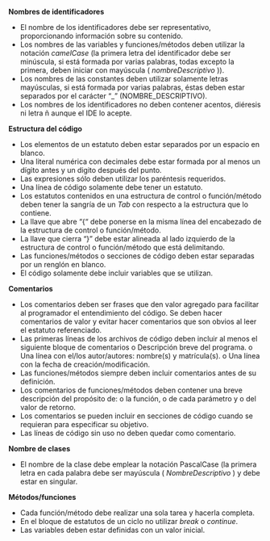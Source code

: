 **Nombres de identificadores**

- El nombre de los identificadores debe ser representativo, proporcionando información sobre su contenido.
- Los nombres de las variables y funciones/métodos deben utilizar la notación _camelCase_ (la primera letra del
    identificador debe ser minúscula, si está formada por varias palabras, todas excepto la primera, deben
    iniciar con mayúscula ( _nombreDescriptivo_ )).
- Los nombres de las constantes deben utilizar solamente letras mayúsculas, si está formada por varias
    palabras, éstas deben estar separados por el carácter “_” (NOMBRE_DESCRIPTIVO).
- Los nombres de los identificadores no deben contener acentos, diéresis ni letra ñ aunque el IDE lo acepte.

**Estructura del código**

- Los elementos de un estatuto deben estar separados por un espacio en blanco.
- Una literal numérica con decimales debe estar formada por al menos un dígito antes y un digito después del
    punto.
- Las expresiones sólo deben utilizar los paréntesis requeridos.
- Una línea de código solamente debe tener un estatuto.
- Los estatutos contenidos en una estructura de control o función/método deben tener la sangría de un _Tab_
    con respecto a la estructura que lo contiene.
- La llave que abre “{“ debe ponerse en la misma línea del encabezado de la estructura de control o
    función/método.
- La llave que cierra “}” debe estar alineada al lado izquierdo de la estructura de control o función/método
    que está delimitando.
- Las funciones/métodos o secciones de código deben estar separadas por un renglón en blanco.
- El código solamente debe incluir variables que se utilizan.

**Comentarios**

- Los comentarios deben ser frases que den valor agregado para facilitar al programador el entendimiento
    del código. Se deben hacer comentarios de valor y evitar hacer comentarios que son obvios al leer el
    estatuto referenciado.
- Las primeras líneas de los archivos de código deben incluir al menos el siguiente bloque de comentarios
    o Descripción breve del programa.
    o Una línea con el/los autor/autores: nombre(s) y matrícula(s).
    o Una línea con la fecha de creación/modificación.
- Las funciones/métodos siempre deben incluir comentarios antes de su definición.
- Los comentarios de funciones/métodos deben contener una breve descripción del propósito de:
    o la función,
    o de cada parámetro y
    o del valor de retorno.
- Los comentarios se pueden incluir en secciones de código cuando se requieran para especificar su objetivo.
- Las líneas de código sin uso no deben quedar como comentario.


**Nombre de clases**

- El nombre de la clase debe emplear la notación PascalCase (la primera letra en cada palabra debe ser
    mayúscula ( _NombreDescriptivo_ ) y debe estar en singular.

**Métodos/funciones**

- Cada función/método debe realizar una sola tarea y hacerla completa.
- En el bloque de estatutos de un ciclo no utilizar _break_ o _continue_.
- Las variables deben estar definidas con un valor inicial.